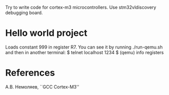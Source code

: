 Try to write code for cortex-m3 microcontrollers.
Use stm32vldiscovery debugging board.

# Hello world project

Loads constant 999 in register R7.
You can see it by running ./run-qemu.sh and then in another terminal:
$ telnet localhost 1234
$ (qemu) info registers

# References
А.В. Немоляев, ``GCC Cortex-M3''
